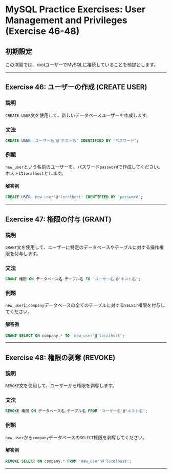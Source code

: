 # MySQL Practice Exercises: User Management and Privileges (Exercise 46-48)

## 初期設定

この演習では、rootユーザーでMySQLに接続していることを前提とします。

---

## Exercise 46: ユーザーの作成 (CREATE USER)

### 説明

`CREATE USER`文を使用して、新しいデータベースユーザーを作成します。

### 文法

```sql
CREATE USER 'ユーザー名'@'ホスト名' IDENTIFIED BY 'パスワード';
```

### 例題

`new_user`という名前のユーザーを、パスワード`password`で作成してください。ホストは`localhost`とします。

#### 解答例

```sql
CREATE USER 'new_user'@'localhost' IDENTIFIED BY 'password';
```

---

## Exercise 47: 権限の付与 (GRANT)

### 説明

`GRANT`文を使用して、ユーザーに特定のデータベースやテーブルに対する操作権限を付与します。

### 文法

```sql
GRANT 権限 ON データベース名.テーブル名 TO 'ユーザー名'@'ホスト名';
```

### 例題

`new_user`に`company`データベースの全てのテーブルに対する`SELECT`権限を付与してください。

#### 解答例

```sql
GRANT SELECT ON company.* TO 'new_user'@'localhost';
```

---

## Exercise 48: 権限の剥奪 (REVOKE)

### 説明

`REVOKE`文を使用して、ユーザーから権限を剥奪します。

### 文法

```sql
REVOKE 権限 ON データベース名.テーブル名 FROM 'ユーザー名'@'ホスト名';
```

### 例題

`new_user`から`company`データベースの`SELECT`権限を剥奪してください。

#### 解答例

```sql
REVOKE SELECT ON company.* FROM 'new_user'@'localhost';
```

---
